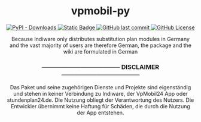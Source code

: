 <h1 align="center">vpmobil-py</h1>
<p align="center">
  <a href="https://pypi.org/project/vpmobil/">
    <img alt="PyPI - Downloads" src="https://img.shields.io/pypi/dw/vpmobil?style=for-the-badge&logo=pypi&logoColor=white&label=Downloads&color=5865F2">
  </a>
  <a href="https://annhilati.gitbook.io/vpmobil">
    <img alt="Static Badge" src="https://img.shields.io/badge/Gitbook-Documentation?style=for-the-badge&logo=gitbook&logoColor=white&label=Documentation&color=23A55A">
  </a>
  <a href="#">
    <img alt="GitHub last commit" src="https://img.shields.io/github/last-commit/annhilati/vpmobil-py?style=for-the-badge&logo=github&label=Letzter%20Commit&color=23A55A">
  </a>
  <a href="#">
    <img alt="GitHub License" src="https://img.shields.io/github/license/annhilati/vpmobil-py?style=for-the-badge&label=Lizenz&color=F23F42">
  </a>

  <p align="center">Because Indiware only distributes substitution plan modules in Germany and the vast majority of users are therefore German, the package and the wiki are formulated in German</p>
</p>

<h3 align="center">────────────────── DISCLAIMER ──────────────────</h3>
<p align="center">
  Das Paket und seine zugehörigen Dienste und Projekte sind eigenständig und stehen in keiner Verbindung zu Indiware, der VpMobil24 App oder stundenplan24.de. Die Nutzung obliegt der Verantwortung des Nutzers. Die   Entwickler übernimmt keine Haftung für Schäden, die durch die Nutzung der App entstehen.
</p>

<!-- https://annhilati.gitbook.io/db/pypi-upload>
